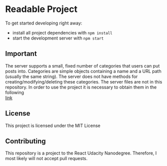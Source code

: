 # Readable Project

To get started developing right away:

* install all project dependencies with `npm install`
* start the development server with `npm start`


## Important
The server supports a small, fixed number of categories that users can put posts into. Categories are simple objects containing a name and a URL path (usually the same string). The server does not have methods for creating/modifying/deleting these categories.
The server files are not in this repository. In order to use the project it is necessary to obtain them in the following  
[link](https://github.com/udacity/reactnd-project-readable-starter)


## License

This project is licensed under the MIT License

## Contributing

This repository is a project to the React Udacity Nanodegree. Therefore, I most likely will not accept pull requests.